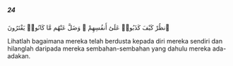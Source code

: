 ##### 24

<span class="ayah">ٱنظُرْ كَيْفَ كَذَبُوا۟ عَلَىٰٓ أَنفُسِهِمْ ۚ وَضَلَّ عَنْهُم مَّا كَانُوا۟ يَفْتَرُونَ</span>

<span class="ayah_translation">Lihatlah bagaimana mereka telah berdusta kepada diri mereka sendiri dan hilanglah daripada mereka sembahan-sembahan yang dahulu mereka ada-adakan.</span>

